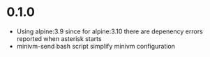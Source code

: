 # 0.1.0
- Using alpine:3.9 since for alpine:3.10 there are depenency errors reported when asterisk starts
- minivm-send bash script simplify minivm configuration
